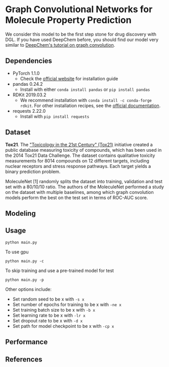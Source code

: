 # Graph Convolutional Networks for Molecule Property Prediction

We consider this model to be the first step stone for drug discovery with DGL. If you have used DeepChem before, you
should find our model very similar to 
[DeepChem's tutorial on graph convolution](https://deepchem.io/docs/notebooks/graph_convolutional_networks_for_tox21.html).

## Dependencies
- PyTorch 1.1.0
    - Check the [official website](https://pytorch.org/) for installation guide
- pandas 0.24.2
    - Install with either `conda install pandas` or `pip install pandas`
- RDKit 2019.03.2
    - We recommend installation with `conda install -c conda-forge rdkit`. For other installation recipes, see the 
    [official documentation](https://www.rdkit.org/docs/Install.html).
- requests 2.22.0
    - Install with `pip install requests`

## Dataset

**Tox21**. The ["Toxicology in the 21st Century" (Tox21)](https://tripod.nih.gov/tox21/challenge/) initiative created a 
public database measuring toxicity of compounds, which has been used in the 2014 Tox21 Data Challenge. The dataset 
contains qualitative toxicity measurements for 8014 compounds on 12 different targets, including nuclear receptors and 
stress response pathways. Each target yields a binary prediction problem.

MoleculeNet [1] randomly splits the dataset into training, validation and test set with a 80/10/10 ratio. The authors
of the MoleculeNet performed a study on the dataset with multiple baselines, among which graph convolution models
perform the best on the test set in terms of ROC-AUC score.

## Modeling

## Usage

`python main.py`

To use gpu

`python main.py -c`

To skip training and use a pre-trained model for test

`python main.py -p`

Other options include:
- Set random seed to be x with `-s x`
- Set number of epochs for training to be x with `-ne x`
- Set training batch size to be x with `-b x`
- Set learning rate to be x with `-lr x`
- Set dropout rate to be x with `-d x`
- Set path for model checkpoint to be x with `-cp x`

## Performance

## References
